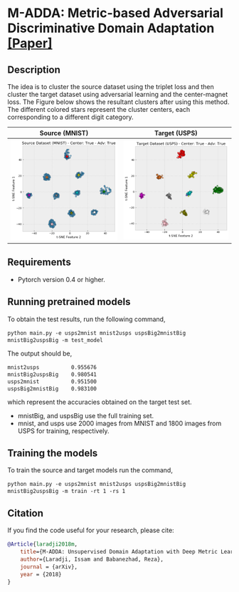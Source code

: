 # M-ADDA: Metric-based Adversarial Discriminative Domain Adaptation [[Paper]](https://arxiv.org/abs/1807.02552)

## Description

The idea is to cluster the source dataset using the triplet loss and then cluster the target dataset using adversarial learning and the center-magnet loss. The Figure below shows the resultant clusters after using this method. The different colored stars represent the cluster centers, each corresponding to a different digit category.

Source (MNIST)            |  Target (USPS)
:-------------------------:|:-------------------------:
![](figures/src_mnistBig2uspsBig.png)  |  ![](figures/tgt_mnistBig2uspsBig.png)

## Requirements

- Pytorch version 0.4 or higher.

## Running pretrained models

To obtain the test results, run the following command,

```
python main.py -e usps2mnist mnist2usps uspsBig2mnistBig mnistBig2uspsBig -m test_model
```

The output should be,

```
mnist2usps          0.955676
mnistBig2uspsBig    0.980541
usps2mnist          0.951500
uspsBig2mnistBig    0.983100
```
which represent the accuracies obtained on the target test set.

- mnistBig, and uspsBig use the full training set.
- mnist, and usps use 2000 images from MNIST and 1800 images from USPS for training, respectively.

## Training the models

To train the source and target models run the command,

```
python main.py -e usps2mnist mnist2usps uspsBig2mnistBig mnistBig2uspsBig -m train -rt 1 -rs 1
```


## Citation 
If you find the code useful for your research, please cite:

```bibtex
@Article{laradji2018m,
    title={M-ADDA: Unsupervised Domain Adaptation with Deep Metric Learning},
    author={Laradji, Issam and Babanezhad, Reza},
    journal = {arXiv},
    year = {2018}
}
```
